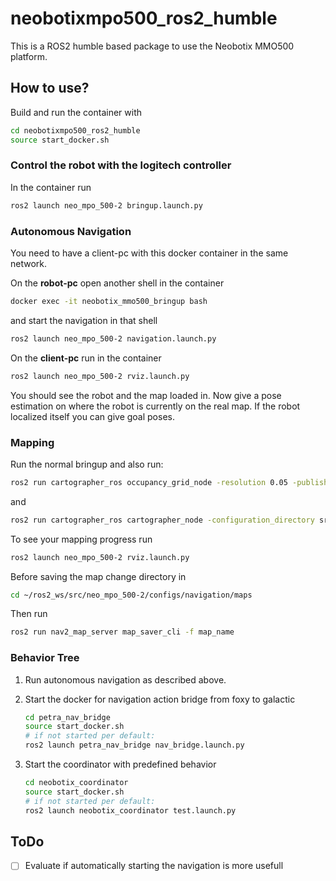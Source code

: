 # neobotixmpo500_ros2_humble

This is a ROS2 humble based package to use the Neobotix MMO500 platform.

## How to use?

Build and run the container with
```bash
cd neobotixmpo500_ros2_humble
source start_docker.sh
```

### Control the robot with the logitech controller

In the container run
```bash
ros2 launch neo_mpo_500-2 bringup.launch.py
```

### Autonomous Navigation

You need to have a client-pc with this docker container in the same network.

On the **robot-pc** open another shell in the container

```bash
docker exec -it neobotix_mmo500_bringup bash
```
and start the navigation in that shell
```bash
ros2 launch neo_mpo_500-2 navigation.launch.py
```

On the **client-pc** run in the container
```bash
ros2 launch neo_mpo_500-2 rviz.launch.py
```
You should see the robot and the map loaded in. Now give a pose estimation on where the robot is currently on the real map. If the robot localized itself you can give goal poses.

### Mapping

Run the normal bringup and also run:

```bash
ros2 run cartographer_ros occupancy_grid_node -resolution 0.05 -publish_period_sec 1.0
```
and
```bash
ros2 run cartographer_ros cartographer_node -configuration_directory src/neo_mpo_500-2/configs/navigation/mapping -configuration_basename revo_lds1.lua
```
To see your mapping progress run
```bash
ros2 launch neo_mpo_500-2 rviz.launch.py
```
Before saving the map change directory in
```bash
cd ~/ros2_ws/src/neo_mpo_500-2/configs/navigation/maps
```
Then run
```bash
ros2 run nav2_map_server map_saver_cli -f map_name
``` 

### Behavior Tree

1. Run autonomous navigation as described above.

2. Start the docker for navigation action bridge from foxy to galactic

    ```bash
    cd petra_nav_bridge
    source start_docker.sh
    # if not started per default:
    ros2 launch petra_nav_bridge nav_bridge.launch.py
    ```

3. Start the coordinator with predefined behavior

    ```bash
    cd neobotix_coordinator
    source start_docker.sh
    # if not started per default:
    ros2 launch neobotix_coordinator test.launch.py
    ```

## ToDo
- [ ] Evaluate if automatically starting the navigation is more usefull

